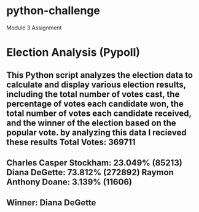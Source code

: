 # python-challenge
Module 3 Assignment
# Election Analysis (Pypoll)

This Python script analyzes the election data to calculate and display various election results, including the total number of votes cast, the percentage of votes each candidate won, the total number of votes each candidate received, and the winner of the election based on the popular vote. by analyzing this data I recieved these results 
Total Votes: 369711
-------------------------
Charles Casper Stockham: 23.049% (85213)
Diana DeGette: 73.812% (272892)
Raymon Anthony Doane: 3.139% (11606)
-------------------------
Winner: Diana DeGette
-------------------------
